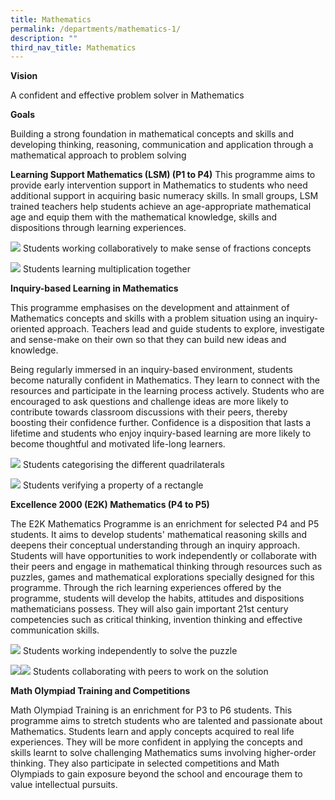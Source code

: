 ```yaml
---
title: Mathematics
permalink: /departments/mathematics-1/
description: ""
third_nav_title: Mathematics
---
```


**Vision**

A confident and effective problem solver in Mathematics

**Goals**

Building a strong foundation in mathematical concepts and skills and developing thinking, reasoning, communication and application through a mathematical approach to problem solving

**Learning Support Mathematics (LSM) (P1 to P4)**
This programme aims to provide early intervention support in Mathematics to students who need additional support in acquiring basic numeracy skills. In small groups, LSM trained teachers help students achieve an age-appropriate mathematical age and equip them with the mathematical knowledge, skills and dispositions through learning experiences.

**![](https://lh5.googleusercontent.com/tYy3_wF5cy-J8nZzaZSLrqcJtaGpNtWFEkuTtuT3uarFI4ICZL7S35e415YfywQvxYYRmJZrnnNWcRX9sF2BTkmpfMiLPs26G3k2LBEiKcsBFjLa-QguRsGHNwmHPYY3X0QhSCBSsLnrn0ziRSRUmlca6GTIE3rsvBcA0x8Dl0NFWcU18HzlfHc1-ovWwA)**
Students working collaboratively to make sense of fractions concepts

**![](https://lh5.googleusercontent.com/d9Fo3EQlHNodm7s-CMyfyax1Oe-Ke-Z9nuC7sXJc6eExTpxXusaCseS6xcv13ive6t56OCyr5-D28kv2_KzNBTizSATsGw3vZV6e1HtX-kaRUC_DuX8BRzLunWThfUItsj7RL-f4cspt08m9tV5RsrFD5XsoL-zFi-PIYasDGqO47szx8WgjLecjP2A9Bw)**
Students learning multiplication together

**Inquiry-based Learning in Mathematics**

This programme emphasises on the development and attainment of Mathematics concepts and skills with a problem situation using an inquiry-oriented approach. Teachers lead and guide students to explore, investigate and sense-make on their own so that they can build new ideas and knowledge.

Being regularly immersed in an inquiry-based environment, students become naturally confident in Mathematics. They learn to connect with the resources and participate in the learning process actively. Students who are encouraged to ask questions and challenge ideas are more likely to contribute towards classroom discussions with their peers, thereby boosting their confidence further. Confidence is a disposition that lasts a lifetime and students who enjoy inquiry-based learning are more likely to become thoughtful and motivated life-long learners.

**![](https://lh3.googleusercontent.com/95ULvU4acp4Xdr2r3omGpClYbUBGR8AifY22YM2EzEmnwT6E8aJYn1AEN6pvt_0lKbpfFdXtmgPeGu5jNEDJdaMz9FVihnN5g1faXcd2XQSwDyuGnr8R8h-5Ht2D0mwuxvO35Mi0xqziriIB-p-v1Ap8vM2IyiOPxS044rFlNDECd4ndqa94hvZu8MmQvA)**
Students categorising the different quadrilaterals

**![](https://lh4.googleusercontent.com/b8BzmnpC6Y8r2hr9Z4v1N0VJF9wghRPgDTcdCWCCCEIYGRMI40Gg75uWipYQvDokxmbVvNLSbfAGxp8hlvlDWvMK7Lh4pOufPvPIGF4GVMZc3SC4YDhvlRK0PADST4j6WkqDjCf8UWF2BfAqO3CiwadSi4XZe2nsZq0GFpDal7S4ZOO2UNGg7JHMmsj26Q)**
Students verifying a property of a rectangle

**Excellence 2000 (E2K) Mathematics (P4 to P5)**

The E2K Mathematics Programme is an enrichment for selected P4 and P5 students. It aims to develop students' mathematical reasoning skills and deepens their conceptual understanding through an inquiry approach. Students will have opportunities to work independently or collaborate with their peers and engage in mathematical thinking through resources such as puzzles, games and mathematical explorations specially designed for this programme. Through the rich learning experiences offered by the programme, students will develop the habits, attitudes and dispositions mathematicians possess. They will also gain important 21st century competencies such as critical thinking, invention thinking and effective communication skills.

**![](https://lh5.googleusercontent.com/g6g6Pa5NtIjBWhrOV5Mx9Enlsu-cUrcgdSFkgLX4VnD50fvbIP6e_4itbRwdCG3yi8EyIuTmJ8_IfABOBpyn6d4FywnNctZ7H95Ve7m2BNfbfjL0ulvRFzVlj-946xcDO7rQG7X_Oo4Cz8IMa-WyDRCgzhrVZOkeAGM2Z-P_quai5OTo9GjUXT2-BqDlkQ)**
Students working independently to solve the puzzle

**![](https://lh4.googleusercontent.com/u9oYt0_nauVgGi0xijDVIetK1JqCePpYHXVksQnWhD7o9hD0ghAVC6_2XC4bUESKRZ91kcBL3w1dOERT8U2SgWQbD-yQRWStx_eQF6sjMLNBw31AcZDRIXbfLEBuNXUtGTnFl3OVB53NnhKILI1h8jwP3yVHseQWBt1tcJWzc8GDsuPLY5SygKNEWS5axA)![](https://lh5.googleusercontent.com/HSMcy6rOpBjF_n5FOqWS0TcoUK1iQs5xHXmuEEMSIGfRM9__jbJOq9zkV-Du1iBX0Gz196G-6gRUELFk8DUpCrNqnK3D7LbdBxxSyCzyxW2xLKoFJJpmrdSYTViYYq3y_ZfZe6foSbeB14uLdNb5KOs8G3XKbTC8Bs9hrmkKKDb7ClvxKJ2GnECwzjDa6w)**
Students collaborating with peers to work on the solution

**Math Olympiad Training and Competitions**

Math Olympiad Training is an enrichment for P3 to P6 students. This programme aims to stretch students who are talented and passionate about Mathematics. Students learn and apply concepts acquired to real life experiences. They will be more confident in applying the concepts and skills learnt to solve challenging Mathematics sums involving higher-order thinking. They also participate in selected competitions and Math Olympiads to gain exposure beyond the school and encourage them to value intellectual pursuits.

